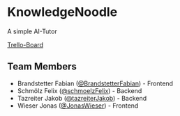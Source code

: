 # KnowledgeNoodle
A simple AI-Tutor

[Trello-Board](https://trello.com/b/f0EG87VE/knowledgenoodle)


## Team Members
- Brandstetter Fabian ([@BrandstetterFabian](https://github.com/BrandstetterFabian)) - Frontend
- Schmölz Felix ([@schmoelzFelix](https://github.com/schmoelzFelix)) - Backend
- Tazreiter Jakob ([@tazreiterJakob](https://github.com/tazreiterJakob)) - Backend
- Wieser Jonas ([@JonasWieser](https://github.com/JonasWieser)) - Frontend
